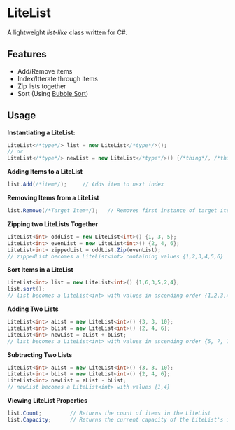 # LiteList
A lightweight *list-like* class written for C#.


## Features
* Add/Remove items
* Index/Itterate through items
* Zip lists together
* Sort (Using [Bubble Sort](https://en.wikipedia.org/wiki/Bubble_sort#:~:text=Bubble%20sort%2C%20sometimes%20referred%20to,until%20the%20list%20is%20sorted.))

## Usage
**Instantiating a LiteList:**
```csharp
LiteList</*type*/> list = new LiteList</*type*/>();  
// or
LiteList</*type*/> newList = new LiteList</*type*/>() {/*thing*/, /*thing*/, /*thing*/}
```

**Adding Items to a LiteList**
```csharp
list.Add(/*item*/);     // Adds item to next index
```

**Removing Items from a LiteList**
```csharp
list.Remove(/*Target Item*/);   // Removes first instance of target item from list
```

**Zipping two LiteLists Together**
```csharp
LiteList<int> oddList = new LiteList<int>() {1, 3, 5};
LiteList<int> evenList = new LiteList<int>() {2, 4, 6};
LiteList<int> zippedList = oddList.Zip(evenList);  
// zippedList becomes a LiteList<int> containing values {1,2,3,4,5,6}
```

**Sort Items in a LiteList**
```csharp
LiteList<int> list = new LiteList<int>() {1,6,3,5,2,4};
list.sort();
// list becomes a LiteList<int> with values in ascending order {1,2,3,4,5,6}
```

**Adding Two Lists**
```csharp
LiteList<int> aList = new LiteList<int>() {3, 3, 10};
LiteList<int> bList = new LiteList<int>() {2, 4, 6};
LiteList<int> newList = aList + bList;
// list becomes a LiteList<int> with values in ascending order {5, 7, 16}
```

**Subtracting Two Lists**
```csharp
LiteList<int> aList = new LiteList<int>() {3, 3, 10};
LiteList<int> bList = new LiteList<int>() {2, 4, 6};
LiteList<int> newList = aList - bList;
// newList becomes a LiteList<int> with values {1,4}
```

**Viewing LiteList Properties**
```csharp
list.Count;         // Returns the count of items in the LiteList
list.Capacity;      // Returns the current capacity of the LiteList's internal array
